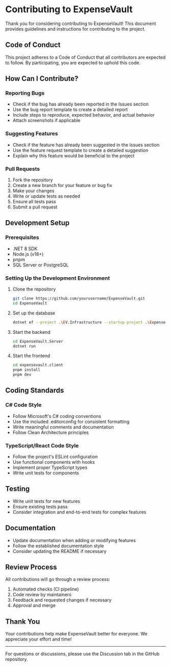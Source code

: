 # Contributing to ExpenseVault

Thank you for considering contributing to ExpenseVault! This document provides guidelines and instructions for contributing to the project.

## Code of Conduct

This project adheres to a Code of Conduct that all contributors are expected to follow. By participating, you are expected to uphold this code.

## How Can I Contribute?

### Reporting Bugs

- Check if the bug has already been reported in the Issues section
- Use the bug report template to create a detailed report
- Include steps to reproduce, expected behavior, and actual behavior
- Attach screenshots if applicable

### Suggesting Features

- Check if the feature has already been suggested in the Issues section
- Use the feature request template to create a detailed suggestion
- Explain why this feature would be beneficial to the project

### Pull Requests

1. Fork the repository
2. Create a new branch for your feature or bug fix
3. Make your changes
4. Write or update tests as needed
5. Ensure all tests pass
6. Submit a pull request

## Development Setup

### Prerequisites

- .NET 8 SDK
- Node.js (v18+)
- pnpm
- SQL Server or PostgreSQL

### Setting Up the Development Environment

1. Clone the repository
   ```bash
   git clone https://github.com/yourusername/ExpenseVault.git
   cd ExpenseVault
   ```

2. Set up the database
   ```bash
   dotnet ef --project .\EV.Infrastructure --startup-project .\ExpenseVault.Server database update
   ```

3. Start the backend
   ```bash
   cd ExpenseVault.Server
   dotnet run
   ```

4. Start the frontend
   ```bash
   cd expensevault.client
   pnpm install
   pnpm dev
   ```

## Coding Standards

### C# Code Style

- Follow Microsoft's C# coding conventions
- Use the included .editorconfig for consistent formatting
- Write meaningful comments and documentation
- Follow Clean Architecture principles

### TypeScript/React Code Style

- Follow the project's ESLint configuration
- Use functional components with hooks
- Implement proper TypeScript types
- Write unit tests for components

## Testing

- Write unit tests for new features
- Ensure existing tests pass
- Consider integration and end-to-end tests for complex features

## Documentation

- Update documentation when adding or modifying features
- Follow the established documentation style
- Consider updating the README if necessary

## Review Process

All contributions will go through a review process:

1. Automated checks (CI pipeline)
2. Code review by maintainers
3. Feedback and requested changes if necessary
4. Approval and merge

## Thank You

Your contributions help make ExpenseVault better for everyone. We appreciate your effort and time!

---

For questions or discussions, please use the Discussion tab in the GitHub repository.
